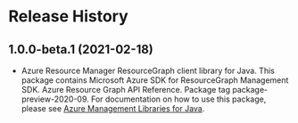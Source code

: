 # Release History

## 1.0.0-beta.1 (2021-02-18)

- Azure Resource Manager ResourceGraph client library for Java. This package contains Microsoft Azure SDK for ResourceGraph Management SDK. Azure Resource Graph API Reference. Package tag package-preview-2020-09. For documentation on how to use this package, please see [Azure Management Libraries for Java](https://aka.ms/azsdk/java/mgmt).
